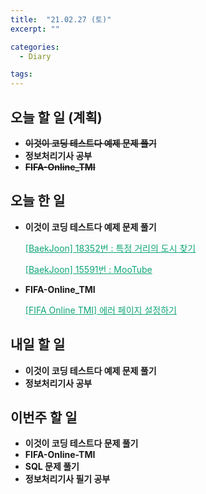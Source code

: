 ```yaml
---
title:  "21.02.27 (토)"
excerpt: ""

categories:
  - Diary

tags:
---
```


## 오늘 할 일 (계획)

- ~~**이것이 코딩 테스트다 예제 문제 풀기**~~
- **정보처리기사 공부**
- ~~**FIFA-Online_TMI**~~


## 오늘 한 일

- **이것이 코딩 테스트다 예제 문제 풀기**

  <a href="https://nam-ki-bok.github.io/baekjoon/Baek_18352/" style="color:#0FA678" target="_blank">[BaekJoon] 18352번 : 특정 거리의 도시 찾기</a>
  
  <a href="https://nam-ki-bok.github.io/baekjoon/Baek_15591/" style="color:#0FA678" target="_blank">[BaekJoon] 15591번 : MooTube</a>
  
- **FIFA-Online_TMI**

  <a href="https://nam-ki-bok.github.io/spring/ErrorPage/" style="color:#0FA678">[FIFA Online TMI] 에러 페이지 설정하기</a>

##  내일 할 일

- **이것이 코딩 테스트다 예제 문제 풀기**
- **정보처리기사 공부**

## 이번주 할 일

- **이것이 코딩 테스트다 문제 풀기**
- **FIFA-Online-TMI**
- **SQL 문제 풀기**
- **정보처리기사 필기 공부**

<br>

